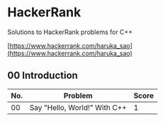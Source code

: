 # HackerRank
Solutions to HackerRank problems for C++

[https://www.hackerrank.com/haruka_sao](https://www.hackerrank.com/haruka_sao)

## 00 Introduction

| No. | Problem | Score |
| ---- | ---- | ---- |
| 00 | Say "Hello, World!" With C++ | 1 |
